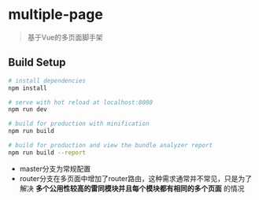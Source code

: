 # multiple-page

> 基于Vue的多页面脚手架

## Build Setup

``` bash
# install dependencies
npm install

# serve with hot reload at localhost:8080
npm run dev

# build for production with minification
npm run build

# build for production and view the bundle analyzer report
npm run build --report
```
* master分支为常规配置
* router分支在多页面中增加了router路由，这种需求通常并不常见，只是为了解决 <b>多个公用性较高的雷同模块并且每个模块都有相同的多个页面</b> 的情况


